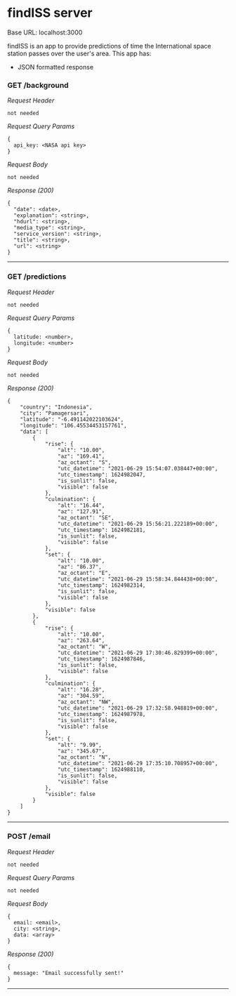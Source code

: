 # findISS server

Base URL: localhost:3000

findISS is an app to provide predictions of time the International space station passes over the user's area. This app has: 
* JSON formatted response

### GET /background

_Request Header_
```
not needed
```

_Request Query Params_
```
{
  api_key: <NASA api key>
}
```

_Request Body_
```
not needed
```

_Response (200)_
```
{
  "date": <date>,
  "explanation": <string>,
  "hdurl": <string>,
  "media_type": <string>,
  "service_version": <string>,
  "title": <string>,
  "url": <string>
}
```
---

### GET /predictions

_Request Header_
```
not needed
```

_Request Query Params_
```
{
  latitude: <number>,
  longitude: <number>
}
```

_Request Body_
```
not needed
```

_Response (200)_
```
{
    "country": "Indonesia",
    "city": "Pamagersari",
    "latitude": "-6.491142022103624",
    "longitude": "106.45534453157761",
    "data": [
        {
            "rise": {
                "alt": "10.00",
                "az": "169.41",
                "az_octant": "S",
                "utc_datetime": "2021-06-29 15:54:07.038447+00:00",
                "utc_timestamp": 1624982047,
                "is_sunlit": false,
                "visible": false
            },
            "culmination": {
                "alt": "16.44",
                "az": "127.91",
                "az_octant": "SE",
                "utc_datetime": "2021-06-29 15:56:21.222189+00:00",
                "utc_timestamp": 1624982181,
                "is_sunlit": false,
                "visible": false
            },
            "set": {
                "alt": "10.00",
                "az": "86.37",
                "az_octant": "E",
                "utc_datetime": "2021-06-29 15:58:34.844438+00:00",
                "utc_timestamp": 1624982314,
                "is_sunlit": false,
                "visible": false
            },
            "visible": false
        },
        {
            "rise": {
                "alt": "10.00",
                "az": "263.64",
                "az_octant": "W",
                "utc_datetime": "2021-06-29 17:30:46.829399+00:00",
                "utc_timestamp": 1624987846,
                "is_sunlit": false,
                "visible": false
            },
            "culmination": {
                "alt": "16.28",
                "az": "304.59",
                "az_octant": "NW",
                "utc_datetime": "2021-06-29 17:32:58.948819+00:00",
                "utc_timestamp": 1624987978,
                "is_sunlit": false,
                "visible": false
            },
            "set": {
                "alt": "9.99",
                "az": "345.67",
                "az_octant": "N",
                "utc_datetime": "2021-06-29 17:35:10.708957+00:00",
                "utc_timestamp": 1624988110,
                "is_sunlit": false,
                "visible": false
            },
            "visible": false
        }        
    ]
}
```

---

### POST /email

_Request Header_
```
not needed
```

_Request Query Params_
```
not needed
```

_Request Body_
```
{
  email: <email>,
  city: <string>,
  data: <array>
}
```


_Response (200)_
```
{
  message: "Email successfully sent!"
}
```
---